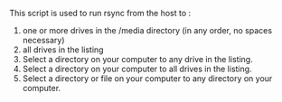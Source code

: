 This script is used to run rsync from the host to :
  1) one or more drives in the /media directory (in any order, no spaces necessary) 
  2) all drives in the listing
  3) Select a directory on your computer to any drive in the listing.
  4) Select a directory on your computer to all drives in the listing.
  5) Select a directory or file on your computer to any directory on your computer.
